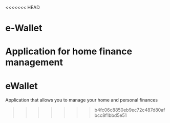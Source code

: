 <<<<<<< HEAD
# e-Wallet
Application for home finance management 
=======
# eWallet
Application that allows you to manage your home and personal finances 
>>>>>>> b4fc06c8850eb9ec72c487d80afbcc8f1bbd5e51
